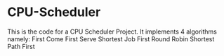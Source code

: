 # CPU-Scheduler

This is the code for a CPU Scheduler Project. It implements 4 algorithms namely:
  First Come First Serve
  Shortest Job First
  Round Robin
  Shortest Path First
